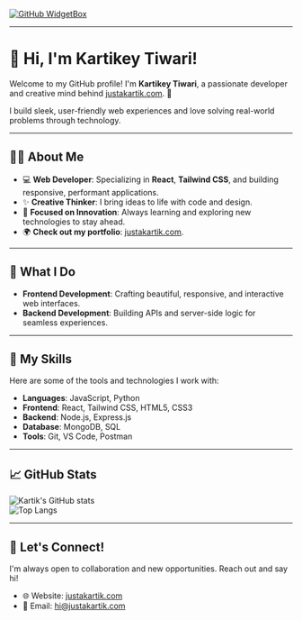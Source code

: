 [![GitHub WidgetBox](https://github-widgetbox.vercel.app/api/profile?username=justakartik&data=followers,repositories,stars,commits&theme=mountain)](https://github.com/justakartik/)

--- 

# 👋 Hi, I'm Kartikey Tiwari!

Welcome to my GitHub profile! I'm **Kartikey Tiwari**, a passionate developer and creative mind behind [justakartik.com](https://justakartik.com). 🚀  

I build sleek, user-friendly web experiences and love solving real-world problems through technology.  

---

## 👨‍💻 About Me

- 💻 **Web Developer**: Specializing in **React**, **Tailwind CSS**, and building responsive, performant applications.  
- ✨ **Creative Thinker**: I bring ideas to life with code and design.  
- 🎯 **Focused on Innovation**: Always learning and exploring new technologies to stay ahead.  
- 🌍 **Check out my portfolio**: [justakartik.com](https://justakartik.com).  

---

## 💼 What I Do

- **Frontend Development**: Crafting beautiful, responsive, and interactive web interfaces.  
- **Backend Development**: Building APIs and server-side logic for seamless experiences.   

---

## 🚀 My Skills

Here are some of the tools and technologies I work with:

- **Languages**: JavaScript, Python  
- **Frontend**: React, Tailwind CSS, HTML5, CSS3  
- **Backend**: Node.js, Express.js  
- **Database**: MongoDB, SQL  
- **Tools**: Git, VS Code, Postman  

---

## 📈 GitHub Stats  

![Kartik's GitHub stats](https://github-readme-stats.vercel.app/api?username=justakartik&show_icons=true&theme=radical)  
![Top Langs](https://github-readme-stats.vercel.app/api/top-langs/?username=justakartik&layout=compact&theme=radical)  

---

## 🌟 Let's Connect!

I'm always open to collaboration and new opportunities. Reach out and say hi!

- 🌐 Website: [justakartik.com](https://justakartik.com)   
- 📧 Email: [hi@justakartik.com](#)
